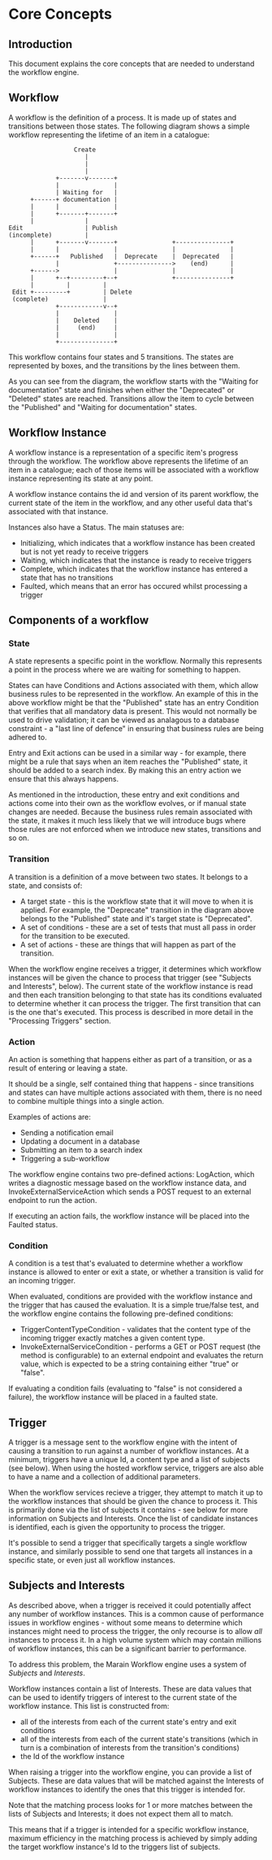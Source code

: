 # Core Concepts

## Introduction

This document explains the core concepts that are needed to understand the workflow engine.

## Workflow

A workflow is the definition of a process. It is made up of states and transitions between those states. The following diagram shows a simple workflow representing the lifetime of an item in a catalogue:

```
                  Create
                     |
                     | 
                     |
             +-------v-------+
             |               |
             | Waiting for   |
      +------+ documentation |
      |      |               |
      |      +-------+-------+
      |              |
Edit                 | Publish
(incomplete)         |
      |      +-------v-------+               +---------------+
      |      |               |               |               |
      +------+   Published   |  Deprecate    |  Deprecated   |
             |               +--------------->    (end)      |
      +------>               |               |               |
      |      +--+---------+--+               +---------------+
      |         |         |
 Edit +---------+         | Delete
 (complete)               |
             +------------v--+
             |               |
             |    Deleted    |
             |     (end)     |
             |               |
             +---------------+

```

This workflow contains four states and 5 transitions. The states are represented by boxes, and the transitions by the lines between them.

As you can see from the diagram, the workflow starts with the "Waiting for documentation" state and finishes when either the "Deprecated" or "Deleted" states are reached. Transitions allow the item to cycle between the "Published" and "Waiting for documentation" states.

## Workflow Instance

A workflow instance is a representation of a specific item's progress through the workflow. The workflow above represents the lifetime of an item in a catalogue; each of those items will be associated with a workflow instance representing its state at any point.

A workflow instance contains the id and version of its parent workflow, the current state of the item in the workflow, and any other useful data that's associated with that instance.

Instances also have a Status. The main statuses are:
- Initializing, which indicates that a workflow instance has been created but is not yet ready to receive triggers 
- Waiting, which indicates that the instance is ready to receive triggers
- Complete, which indicates that the workflow instance has entered a state that has no transitions
- Faulted, which means that an error has occured whilst processing a trigger

## Components of a workflow

### State

A state represents a specific point in the workflow. Normally this represents a point in the process where we are waiting for something to happen.

States can have Conditions and Actions associated with them, which allow business rules to be represented in the workflow. An example of this in the above workflow might be that the "Published" state has an entry Condition that verifies that all mandatory data is present. This would not normally be used to drive validation; it can be viewed as analagous to a database constraint - a "last line of defence" in ensuring that business rules are being adhered to.

Entry and Exit actions can be used in a similar way - for example, there might be a rule that says when an item reaches the "Published" state, it should be added to a search index. By making this an entry action we ensure that this always happens.

As mentioned in the introduction, these entry and exit conditions and actions come into their own as the workflow evolves, or if manual state changes are needed. Because the business rules remain associated with the state, it makes it much less likely that we will introduce bugs where those rules are not enforced when we introduce new states, transitions and so on.

### Transition

A transition is a definition of a move between two states. It belongs to a state, and consists of:
- A target state - this is the workflow state that it will move to when it is applied. For example, the "Deprecate" transition in the diagram above belongs to the "Published" state and it's target state is "Deprecated".
- A set of conditions - these are a set of tests that must all pass in order for the transition to be executed.
- A set of actions - these are things that will happen as part of the transition.

When the workflow engine receives a trigger, it determines which workflow instances will be given the chance to process that trigger (see "Subjects and Interests", below). The current state of the workflow instance is read and then each transition belonging to that state has its conditions evaluated to determine whether it can process the trigger. The first transition that can is the one that's executed. This process is described in more detail in the "Processing Triggers" section.

### Action

An action is something that happens either as part of a transition, or as a result of entering or leaving a state.

It should be a single, self contained thing that happens - since transitions and states can have multiple actions associated with them, there is no need to combine multiple things into a single action.

Examples of actions are:
- Sending a notification email
- Updating a document in a database
- Submitting an item to a search index
- Triggering a sub-workflow

The workflow engine contains two pre-defined actions: LogAction, which writes a diagnostic message based on the workflow instance data, and InvokeExternalServiceAction which sends a POST request to an external endpoint to run the action.

If executing an action fails, the workflow instance will be placed into the Faulted status.

### Condition

A condition is a test that's evaluated to determine whether a workflow instance is allowed to enter or exit a state, or whether a transition is valid for an incoming trigger.

When evaluated, conditions are provided with the workflow instance and the trigger that has caused the evaluation. It is a simple true/false test, and the workflow engine contains the following pre-defined conditions:
- TriggerContentTypeCondition - validates that the content type of the incoming trigger exactly matches a given content type.
- InvokeExternalServiceCondition - performs a GET or POST request (the method is configurable) to an external endpoint and evaluates the return value, which is expected to be a string containing either "true" or "false".

If evaluating a condition fails (evaluating to "false" is not considered a failure), the workflow instance will be placed in a faulted state.

## Trigger

A trigger is a message sent to the workflow engine with the intent of causing a transition to run against a number of workflow instances. At a minimum, triggers have a unique Id, a content type and a list of subjects (see below). When using the hosted workflow service, triggers are also able to have a name and a collection of additional parameters.

When the workflow services recieve a trigger, they attempt to match it up to the workflow instances that should be given the chance to process it. This is primarily done via the list of subjects it contains - see below for more information on Subjects and Interests. Once the list of candidate instances is identified, each is given the opportunity to process the trigger.

It's possible to send a trigger that specifically targets a single workflow instance, and similarly possible to send one that targets all instances in a specific state, or even just all workflow instances.

## Subjects and Interests

As described above, when a trigger is received it could potentially affect any number of workflow instances. This is a common cause of performance issues in workflow engines -  without some means to determine which instances might need to process the trigger, the only recourse is to allow _all_ instances to process it. In a high volume system which may contain millions of workflow instances, this can be a significant barrier to performance.

To address this problem, the Marain Workflow engine uses a system of *Subjects* and *Interests*.

Workflow instances contain a list of Interests. These are data values that can be used to identify triggers of interest to the current state of the workflow instance. This list is constructed from:
- all of the interests from each of the current state's entry and exit conditions
- all of the interests from each of the current state's transitions (which in turn is a combination of interests from the transition's conditions)
- the Id of the workflow instance

When raising a trigger into the workflow engine, you can provide a list of Subjects. These are data values that will be matched against the Interests of workflow instances to identify the ones that this trigger is intended for.

Note that the matching process looks for 1 or more matches between the lists of Subjects and Interests; it does not expect them all to match.

This means that if a trigger is intended for a specific workflow instance, maximum efficiency in the matching process is achieved by simply adding the target workflow instance's Id to the triggers list of subjects.